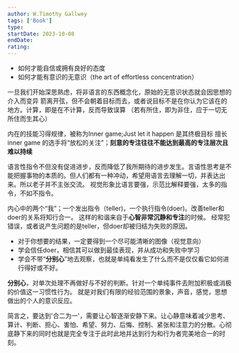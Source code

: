 ```yaml
---
author: W.Timothy Gallwey
tags: ['Book']
type: 
startDate: 2023-10-08
endDate:
rating: 
---
```


- 如何才能自信或拥有良好的态度
- 如何才能有意识的无意识（the art of effortless concentration）

一旦我们开始深思熟虑，将非语言的东西概念化，原始的无意识状态就会因思想的介入而变异
箭离开弦，但不会朝着目标而去，或者说目标不是在你认为它该在的地方。计算，即是在不计算，反而导致误算
（若有所住，即为非住，应于一切无所住而生其心）

内在的技能习得规律，被称为Inner game;Just let it happen 是其终极目标
擅长inner game 的选手将“放松的关注”；**刻意的专注往往不能达到最高的专注层次且难以持续**


语言性指令不但没有促进进步，反而降低了我所期待的进步发生。言语性思考是不能把握事物的本质的。但人们都有一种冲动，希望用语言去理解一切，并表达出来。所以老子并不主张交流。
视觉形象比语言要强，示范比解释要强，太多的指令，不如不指令。


内心中的两个“我”；一个发出指令（teller)，一个执行指令(doer)。改善teller和doer的关系将知行合一。
这样的和谐来自于**心智非常沉静和专注**的时候。
经常犯错误，或者说产生问题的是teller，但doer却被归结为失败的原因。

- 对于你想要的结果，一定要得到一个尽可能清晰的图像（视觉意向）
- 学会信任doer，相信其可以做到最佳表现，并从成功和失败中学习
- 学会不带“**分别心**”地去观察，也就是单纯看发生了什么而不是仅仅看它如何进行得好或不好。

**分别心**，对单次处理不再做好与不好的判断。针对一个单纯事件去附加积极或消极的价值这一习惯性行为。
就是对我们有限的经验范围的景象，声音，感觉，思想做出的个人的意识反应。

简言之，要达到'合二为一'，需要让心智逐渐安静下来。让心静意味着减少思考、算计、判断、担心、害怕、希望、努力、后悔、控制、紧张和注意力的分散。心彻底静下来的同时也就是完全专注于此时此地并达到行为和行为者完美地合一的时刻。




















